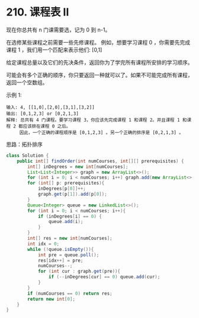 # 210. 课程表 II

现在你总共有 n 门课需要选，记为 0 到 n-1。

在选修某些课程之前需要一些先修课程。 例如，想要学习课程 0 ，你需要先完成课程 1 ，我们用一个匹配来表示他们: [0,1]

给定课程总量以及它们的先决条件，返回你为了学完所有课程所安排的学习顺序。

可能会有多个正确的顺序，你只要返回一种就可以了。如果不可能完成所有课程，返回一个空数组。

示例 1:
```
输入: 4, [[1,0],[2,0],[3,1],[3,2]]
输出: [0,1,2,3] or [0,2,1,3]
解释: 总共有 4 门课程。要学习课程 3，你应该先完成课程 1 和课程 2。并且课程 1 和课程 2 都应该排在课程 0 之后。
     因此，一个正确的课程顺序是 [0,1,2,3] 。另一个正确的排序是 [0,2,1,3] 。
```

思路：拓扑排序

```java
class Solution {
    public int[] findOrder(int numCourses, int[][] prerequisites) {
        int[] inDegrees = new int[numCourses];
        List<List<Integer>> graph = new ArrayList<>();
        for (int i = 0; i < numCourses; i++) graph.add(new ArrayList<>());
        for (int[] p: prerequisites){
            inDegrees[p[0]]++;
            graph.get(p[1]).add(p[0]);
        }
        Queue<Integer> queue = new LinkedList<>();
        for (int i = 0; i < numCourses; i++){
            if (inDegrees[i] == 0) {
                queue.add(i);
            }
        }
        int[] res = new int[numCourses];
        int idx = 0;
        while (!queue.isEmpty()){
            int pre = queue.poll();
            res[idx++] = pre;
            numCourses--;
            for (int cur : graph.get(pre)){
                if (--inDegrees[cur] == 0) queue.add(cur);
            }
        }
        if (numCourses == 0) return res;
        return new int[0];
    }
}
```